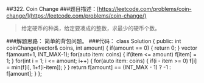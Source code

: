 ##322. Coin Change
###题目描述：[https://leetcode.com/problems/coin-change/](https://leetcode.com/problems/coin-change/)
> 给定硬币的种类，给定要凑成的整数，求最少的硬币个数。

###解题思路：
简单的背包问题。
###代码：
	class Solution {
	public:
	    int coinChange(vector<int>& coins, int amount) {
	        if(amount == 0) {
	            return 0;
	        }
	        vector<int> f(amount+1, INT_MAX-1);
	        for(auto item: coins) {
	            if(item <= amount)
	                f[item] = 1;
	        }
	        for(int i = 1; i <= amount; i++) {
	            for(auto item: coins) {
	                if(i - item >= 0)
	                    f[i] = min(f[i], 1+f[i-item]);
	            }
	        }
	        return f[amount] == (INT_MAX - 1) ? -1 : f[amount];
	    }
	};